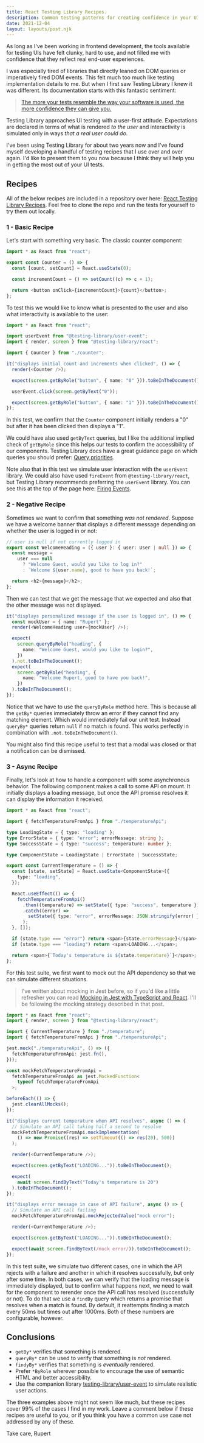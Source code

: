 ```yaml
---
title: React Testing Library Recipes.
description: Common testing patterns for creating confidence in your UI tests.
date: 2021-12-04
layout: layouts/post.njk
---
```


As long as I've been working in frontend development, the tools available for testing UIs have felt clunky, hard to use, and not filled me with confidence that they reflect real end-user experiences.

I was especially tired of libraries that directly leaned on DOM queries or imperatively fired DOM events. This felt much too much like testing implementation details to me. But when I first saw Testing Library I knew it was different. Its documentation starts with this fantastic sentiment:

> [The more your tests resemble the way your software is used, the more confidence they can give you.](https://testing-library.com/docs/guiding-principles)

Testing Library approaches UI testing with a user-first attitude. Expectations are declared in terms of what is rendered _to the user_ and interactivity is simulated only in ways _that a real user could do_.

I've been using Testing Library for about two years now and I've found myself developing a handful of testing recipes that I use over and over again. I'd like to present them to you now because I think they will help you in getting the most out of your UI tests.

## Recipes

All of the below recipes are included in a repository over here: [React Testing Library Recipes](https://github.com/fildon/react-testing-library-recipes). Feel free to clone the repo and run the tests for yourself to try them out locally.

### 1 - Basic Recipe

Let's start with something very basic. The classic counter component:

```ts
import * as React from "react";

export const Counter = () => {
  const [count, setCount] = React.useState(0);

  const incrementCount = () => setCount((c) => c + 1);

  return <button onClick={incrementCount}>{count}</button>;
};
```

To test this we would like to know what is presented to the user and also what interactivity is available to the user:

```ts
import * as React from "react";

import userEvent from "@testing-library/user-event";
import { render, screen } from "@testing-library/react";

import { Counter } from "./counter";

it("displays initial count and increments when clicked", () => {
  render(<Counter />);

  expect(screen.getByRole("button", { name: "0" })).toBeInTheDocument();

  userEvent.click(screen.getByText("0"));

  expect(screen.getByRole("button", { name: "1" })).toBeInTheDocument();
});
```

In this test, we confirm that the `Counter` component initially renders a "0" but after it has been clicked then displays a "1".

We could have also used `getByText` queries, but I like the additional implied check of `getByRole` since this helps our tests to confirm the accessibility of our components. Testing Library docs have a great guidance page on which queries you should prefer: [Query priorities](https://testing-library.com/docs/queries/about#priority).

Note also that in this test we simulate user interaction with the `userEvent` library. We could also have used `fireEvent` from `@testing-library/react`, but Testing Library recommends preferring the `userEvent` library. You can see this at the top of the page here: [Firing Events](https://testing-library.com/docs/dom-testing-library/api-events).

### 2 - Negative Recipe

Sometimes we want to confirm that something _was not rendered_. Suppose we have a welcome banner that displays a different message depending on whether the user is logged in or not:

```ts
// user is null if not currently logged in
export const WelcomeHeading = ({ user }: { user: User | null }) => {
  const message =
    user === null
      ? "Welcome Guest, would you like to log in?"
      : `Welcome ${user.name}, good to have you back!`;

  return <h2>{message}</h2>;
};
```

Then we can test that we get the message that we expected and also that the other message was not displayed.

```ts
it("displays personalized message if the user is logged in", () => {
  const mockUser = { name: "Rupert" };
  render(<WelcomeHeading user={mockUser} />);

  expect(
    screen.queryByRole("heading", {
      name: "Welcome Guest, would you like to login?",
    })
  ).not.toBeInTheDocument();
  expect(
    screen.getByRole("heading", {
      name: "Welcome Rupert, good to have you back!",
    })
  ).toBeInTheDocument();
});
```

Notice that we have to use the `queryByRole` method here. This is because all the `getBy*` queries immediately throw an error if they cannot find any matching element. Which would immediately fail our unit test. Instead `queryBy*` queries return `null` if no match is found. This works perfectly in combination with `.not.toBeInTheDocument()`.

You might also find this recipe useful to test that a modal was closed or that a notification can be dismissed.

### 3 - Async Recipe

Finally, let's look at how to handle a component with some asynchronous behavior. The following component makes a call to some API on mount. It initially displays a loading message, but once the API promise resolves it can display the information it received.

```ts
import * as React from "react";

import { fetchTemperatureFromApi } from "./temperatureApi";

type LoadingState = { type: "loading" };
type ErrorState = { type: "error"; errorMessage: string };
type SuccessState = { type: "success"; temperature: number };

type ComponentState = LoadingState | ErrorState | SuccessState;

export const CurrentTemperature = () => {
  const [state, setState] = React.useState<ComponentState>({
    type: "loading",
  });

  React.useEffect(() => {
    fetchTemperatureFromApi()
      .then((temperature) => setState({ type: "success", temperature }))
      .catch((error) =>
        setState({ type: "error", errorMessage: JSON.stringify(error) })
      );
  }, []);

  if (state.type === "error") return <span>{state.errorMessage}</span>;
  if (state.type === "loading") return <span>LOADING...</span>;

  return <span>{`Today's temperature is ${state.temperature}`}</span>;
};
```

For this test suite, we first want to mock out the API dependency so that we can simulate different situations.

> I've written about mocking in Jest before, so if you'd like a little refresher you can read [Mocking in Jest with TypeScript and React](https://fildon.me/blog/mocking-in-jest-with-typescript-and-react). I'll be following the mocking strategy described in that post.

```ts
import * as React from "react";
import { render, screen } from "@testing-library/react";

import { CurrentTemperature } from "./temperature";
import { fetchTemperatureFromApi } from "./temperatureApi";

jest.mock("./temperatureApi", () => ({
  fetchTemperatureFromApi: jest.fn(),
}));

const mockFetchTemperatureFromApi =
  fetchTemperatureFromApi as jest.MockedFunction<
    typeof fetchTemperatureFromApi
  >;

beforeEach(() => {
  jest.clearAllMocks();
});

it("displays current temperature when API resolves", async () => {
  // Simulate an API call taking half a second to resolve
  mockFetchTemperatureFromApi.mockImplementation(
    () => new Promise((res) => setTimeout(() => res(20), 500))
  );

  render(<CurrentTemperature />);

  expect(screen.getByText("LOADING...")).toBeInTheDocument();

  expect(
    await screen.findByText("Today's temperature is 20")
  ).toBeInTheDocument();
});

it("displays error message in case of API failure", async () => {
  // Simulate an API call failing
  mockFetchTemperatureFromApi.mockRejectedValue("mock error");

  render(<CurrentTemperature />);

  expect(screen.getByText("LOADING...")).toBeInTheDocument();

  expect(await screen.findByText(/mock error/)).toBeInTheDocument();
});
```

In this test suite, we simulate two different cases, one in which the API rejects with a failure and another in which it resolves successfully, but only after some time. In both cases, we can verify that the loading message is immediately displayed, but to confirm what happens next, we need to wait for the component to rerender once the API call has resolved (successfully or not). To do that we use a `findBy` query which returns a promise that resolves when a match is found. By default, it reattempts finding a match every 50ms but times out after 1000ms. Both of these numbers are configurable, however.

## Conclusions

- `getBy*` verifies that something is rendered.
- `queryBy*` can be used to verify that something is _not_ rendered.
- `findyBy*` verifies that something is _eventually_ rendered.
- Prefer `*ByRole` wherever possible to encourage the use of semantic HTML and better accessibility.
- Use the companion library [testing-library/user-event](https://github.com/testing-library/user-event) to simulate realistic user actions.

The three examples above might not seem like much, but these recipes cover 99% of the cases I find in my work. Leave a comment below if these recipes are useful to you, or if you think you have a common use case not addressed by any of these.

Take care,
Rupert
